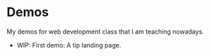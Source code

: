 # Demos

My demos for web development class that I am teaching nowadays.

-   WIP: First demo: A tip landing page.

